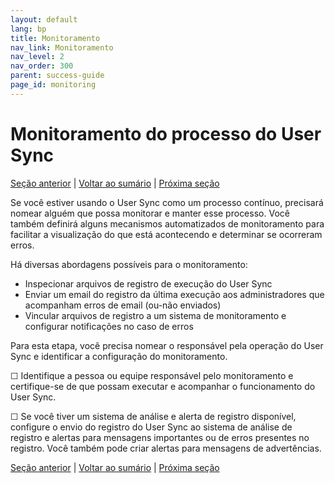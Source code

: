 ```yaml
---
layout: default
lang: bp
title: Monitoramento
nav_link: Monitoramento
nav_level: 2
nav_order: 300
parent: success-guide
page_id: monitoring
---
```


# Monitoramento do processo do User Sync

[Seção anterior](test_run.md) \| [Voltar ao sumário](index.md) \| [Próxima seção](command_line_options.md)

Se você estiver usando o User Sync como um processo contínuo, precisará nomear alguém que possa monitorar e manter esse processo.  Você também definirá alguns mecanismos automatizados de monitoramento para facilitar a visualização do que está acontecendo e determinar se ocorreram erros.

Há diversas abordagens possíveis para o monitoramento:

- Inspecionar arquivos de registro de execução do User Sync
- Enviar um email do registro da última execução aos administradores que acompanham erros de email (ou-não enviados)
- Vincular arquivos de registro a um sistema de monitoramento e configurar notificações no caso de erros

Para esta etapa, você precisa nomear o responsável pela operação do User Sync e identificar a configuração do monitoramento.

&#9744; Identifique a pessoa ou equipe responsável pelo monitoramento e certifique-se de que possam executar e acompanhar o funcionamento do User Sync.

&#9744; Se você tiver um sistema de análise e alerta de registro disponível, configure o envio do registro do User Sync ao sistema de análise de registro e alertas para mensagens importantes ou de erros presentes no registro.  Você também pode criar alertas para mensagens de advertências.

[Seção anterior](test_run.md) \| [Voltar ao sumário](index.md) \| [Próxima seção](command_line_options.md)
